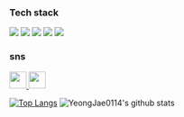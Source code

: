 
<div>
 	<h3>Tech stack</h3>
	<img src="https://img.shields.io/badge/python-007396?style=flat&logo=python&logoColor=white" />
 	<img src="https://img.shields.io/badge/javascript-FFFF00?style=flat&logo=javascript&logoColor=white"/>
	<img src="https://img.shields.io/badge/HTML5-E34F26?style=flat&logo=HTML5&logoColor=white" />
	<img src="https://img.shields.io/badge/CSS3-1572B6?style=flat&logo=CSS3&logoColor=white" />
	<img src="https://img.shields.io/badge/React-1572B6?style=flat&logo=React&logoColor=white" />

</div>
<div>  
	<h3>sns</h3> 
<a href="https://www.notion.so/YeongJae-Lee-28c6812cc4724b43b363de82fc58e669?pvs=4" target="_blank"><img src="https://simpleicons.org/icons/notion.svg" alt="" height="30" width="30"</a>
<a href="https://yeongjae.tistory.com/" target="_blank"><img src ='https://i.namu.wiki/i/Jz0MFNR7_7LHx1Yda0Hy6929g3BD5fWmaARdUMMFPkFIAVC_ewY7BEcoIGhepmTKRBKmSxRSUBjI7pklIZLaAA.svg' height="30" width="30" ></a>




[![Top Langs](https://github-readme-stats.vercel.app/api/top-langs/?username=YeongJae0114&layout=compact)](https://github.com/YeongJae0114/github-readme-stats)
![YeongJae0114's github stats](https://github-readme-stats.vercel.app/api?username=YeongJae0114&show_icons=true)


 
</div>



